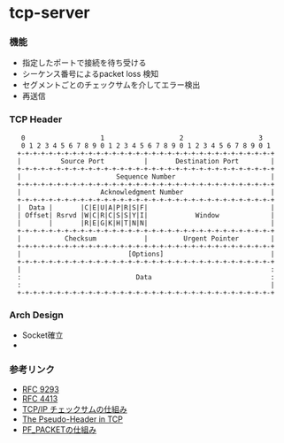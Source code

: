 # tcp-server

### 機能

- 指定したポートで接続を待ち受ける
- シーケンス番号によるpacket loss 検知
- セグメントごとのチェックサムを介してエラー検出
- 再送信

### TCP Header

       0                   1                   2                   3
       0 1 2 3 4 5 6 7 8 9 0 1 2 3 4 5 6 7 8 9 0 1 2 3 4 5 6 7 8 9 0 1
      +-+-+-+-+-+-+-+-+-+-+-+-+-+-+-+-+-+-+-+-+-+-+-+-+-+-+-+-+-+-+-+-+
      |          Source Port          |       Destination Port        |
      +-+-+-+-+-+-+-+-+-+-+-+-+-+-+-+-+-+-+-+-+-+-+-+-+-+-+-+-+-+-+-+-+
      |                        Sequence Number                        |
      +-+-+-+-+-+-+-+-+-+-+-+-+-+-+-+-+-+-+-+-+-+-+-+-+-+-+-+-+-+-+-+-+
      |                    Acknowledgment Number                      |
      +-+-+-+-+-+-+-+-+-+-+-+-+-+-+-+-+-+-+-+-+-+-+-+-+-+-+-+-+-+-+-+-+
      |  Data |       |C|E|U|A|P|R|S|F|                               |
      | Offset| Rsrvd |W|C|R|C|S|S|Y|I|            Window             |
      |       |       |R|E|G|K|H|T|N|N|                               |
      +-+-+-+-+-+-+-+-+-+-+-+-+-+-+-+-+-+-+-+-+-+-+-+-+-+-+-+-+-+-+-+-+
      |           Checksum            |         Urgent Pointer        |
      +-+-+-+-+-+-+-+-+-+-+-+-+-+-+-+-+-+-+-+-+-+-+-+-+-+-+-+-+-+-+-+-+
      |                           [Options]                           |
      +-+-+-+-+-+-+-+-+-+-+-+-+-+-+-+-+-+-+-+-+-+-+-+-+-+-+-+-+-+-+-+-+
      |                                                               :
      :                             Data                              :
      :                                                               |
      +-+-+-+-+-+-+-+-+-+-+-+-+-+-+-+-+-+-+-+-+-+-+-+-+-+-+-+-+-+-+-+-+

### Arch Design

- Socket確立
-

### 参考リンク

- [RFC 9293](https://tex2e.github.io/rfc-translater/html/rfc9293.html#2-2--Key-TCP-Concepts)
- [RFC 4413](https://tex2e.github.io/rfc-translater/html/rfc4413.html)
- [TCP/IP チェックサムの仕組み](https://alpha-netzilla.blogspot.com/2011/08/network.html)
- [The Pseudo-Header in TCP](https://www.baeldung.com/cs/pseudo-header-tcp)
- [PF_PACKETの仕組み](https://enakai00.hatenablog.com/entry/20120522/1337650181)
